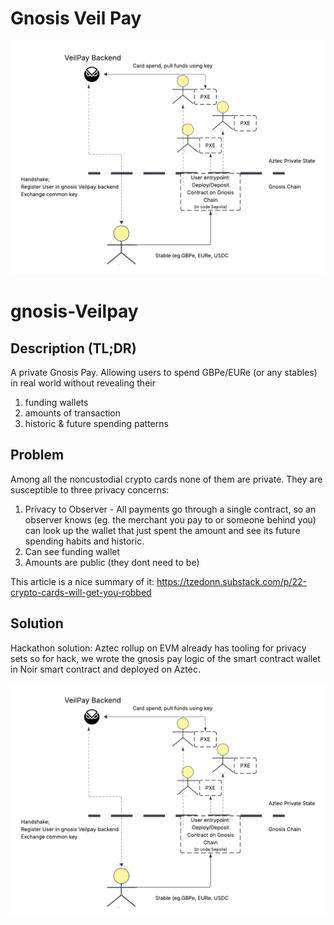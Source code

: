# Gnosis Veil Pay

![Gnosis Veil Pay Logo](GnosisVeilPay.png)

# gnosis-Veilpay

## Description (TL;DR)

A private Gnosis Pay. Allowing users to spend GBPe/EURe (or any stables) in real world without revealing their 
1. funding wallets 
2. amounts of transaction 
3. historic & future spending patterns 

## Problem
Among all the noncustodial crypto cards none of them are private. They are susceptible to three privacy concerns: 
1. Privacy to Observer - All payments go through a single contract, so an observer knows (eg. the merchant you pay to or someone behind you) can look up the wallet that just spent the amount and see its future spending habits and historic. 
2. Can see funding wallet 
3. Amounts are public (they dont need to be) 

This article is a nice summary of it: https://tzedonn.substack.com/p/22-crypto-cards-will-get-you-robbed

## Solution

Hackathon solution: Aztec rollup on EVM already has tooling for privacy sets so for hack, we wrote the gnosis pay logic of the smart contract wallet in Noir smart contract and deployed on Aztec. 

![Gnosis Veil Pay Logo](GnosisVeilPay.png)
